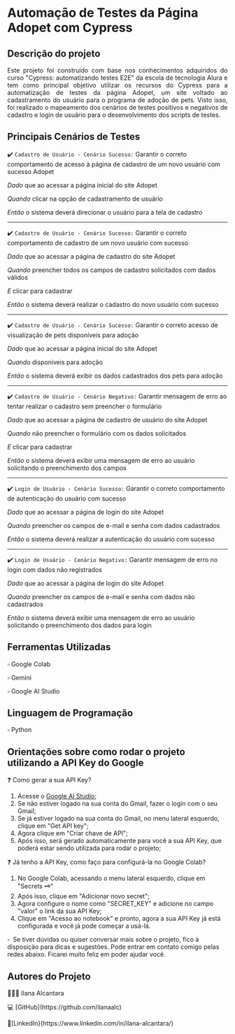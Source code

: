 # Automação de Testes da Página Adopet com Cypress

## Descrição do projeto 

<p align="justify">
Este projeto foi construído com base nos conhecimentos adquiridos do curso "Cypress: automatizando testes E2E" da escola de tecnologia Alura e tem como principal objetivo utilizar os recursos do Cypress para a automatização de testes da página Adopet, um site voltado ao cadastramento do usuário para o programa de adoção de pets. Visto isso, foi realizado o mapeamento dos cenários de testes positivos e negativos de cadastro e login de usuário para o desenvolvimento dos scripts de testes.

</p>

## Principais Cenários de Testes 

:heavy_check_mark: `Cadastro de Usuário - Cenário Sucesso:` Garantir o correto comportamento de acesso à página de cadastro de um novo usuário com sucesso Adopet <p>
*Dado* que ao acessar a página inicial do site Adopet <p>
*Quando* clicar na opção de cadastramento de usuário <p>
*Então* o sistema deverá direcionar o usuário para a tela de cadastro <p>

--------------------------------------------------------------------------------------------------------------------------------------------------------------

:heavy_check_mark: `Cadastro de Usuário - Cenário Sucesso:` Garantir o correto comportamento de cadastro de um novo usuário com sucesso <p>
*Dado* que ao acessar a página de cadastro do site Adopet <p>
*Quando* preencher todos os campos de cadastro solicitados com dados válidos <p>
*E* clicar para cadastrar <p>
*Então* o sistema deverá realizar o cadastro do novo usuário com sucesso <p>

--------------------------------------------------------------------------------------------------------------------------------------------------------------

:heavy_check_mark: `Cadastro de Usuário - Cenário Sucesso:` Garantir o correto acesso de visualização de pets disponíveis para adoção <p>
*Dado* que ao acessar a página inicial do site Adopet <p>
*Quando* disponíveis para adoção <p>
*Então* o sistema deverá exibir os dados cadastrados dos pets para adoção <p>

--------------------------------------------------------------------------------------------------------------------------------------------------------------

:heavy_check_mark: `Cadastro de Usuário - Cenário Negativo:` Garantir mensagem de erro ao tentar realizar o cadastro sem preencher o formulário <p>
*Dado* que ao acessar a página de cadastro de usuário do site Adopet <p>
*Quando* não preencher o formulário com os dados solicitados <p>
*E* clicar para cadastrar <p>
*Então* o sistema deverá exibir uma mensagem de erro ao usuário solicitando o preenchimento dos campos <p>

--------------------------------------------------------------------------------------------------------------------------------------------------------------

:heavy_check_mark: `Login de Usuário - Cenário Sucesso:` Garantir o correto comportamento de autenticação do usuário com sucesso <p>
*Dado* que ao acessar a página de login do site Adopet <p>
*Quando* preencher os campos de e-mail e senha com dados cadastrados <p>
*Então* o sistema deverá realizar a autenticação do usuário com sucesso <p>

--------------------------------------------------------------------------------------------------------------------------------------------------------------

:heavy_check_mark: `Login de Usuário - Cenário Negativo:` Garantir mensagem de erro no login com dados não registrados <p>
*Dado* que ao acessar a página de login do site Adopet <p>
*Quando* preencher os campos de e-mail e senha com dados não cadastrados <p>
*Então* o sistema deverá exibir uma mensagem de erro ao usuário solicitando o preenchimento dos dados para login <p>



## Ferramentas Utilizadas
<p> ▫️ Google Colab 
<p> ▫️ Gemini 
<p> ▫️ Google AI Studio 

## Linguagem de Programação
▫️ Python

## Orientações sobre como rodar o projeto utilizando a API Key do Google

❓ Como gerar a sua API Key?
1. Acesse o [Google AI Studio](https://aistudio.google.com/app/prompts/new_chat?);
2. Se não estiver logado na sua conta do Gmail, fazer o login com o seu Gmail;
3. Se já estiver logado na sua conta do Gmail, no menu lateral esquerdo, clique em "Get API key";
4. Agora clique em "Criar chave de API";
5. Após isso, será gerado automaticamente para você a sua API Key, que poderá estar sendo utilizada para rodar o projeto;

❓ Já tenho a API Key, como faço para configurá-la no Google Colab?
1. No Google Colab, acessando o menu lateral esquerdo, clique em "Secrets 🗝️"
2. Após isso, clique em "Adicionar novo secret";
3. Agora configure o nome como "SECRET_KEY" e adicione no campo "valor" o link da sua API Key;
4. Clique em "Acesso ao notebook" e pronto, agora a sua API Key já está configurada e você já pode começar a usá-lá.

▫ ️ Se tiver dúvidas ou quiser conversar mais sobre o projeto, fico à disposição para dicas e sugestões. Pode entrar em contato comigo pelas redes abaixo. Ficarei muito feliz em poder ajudar você.

## Autores do Projeto
<p>👩🏽‍💻 Ilana Alcantara
<p>💻 [GitHub](https://github.com/ilanaalc)
<p> 🔹[LinkedIn}(https://www.linkedin.com/in/ilana-alcantara/)

